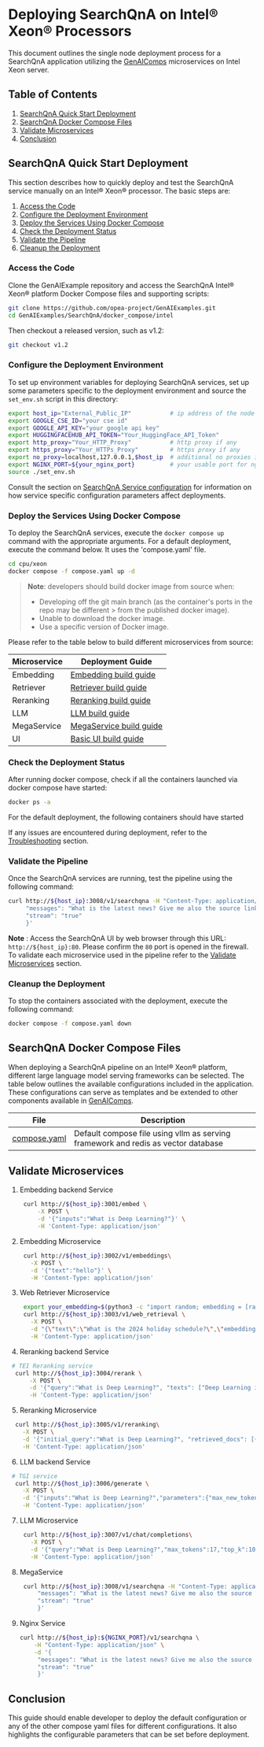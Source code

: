 # Deploying SearchQnA on Intel® Xeon® Processors

This document outlines the single node deployment process for a SearchQnA application utilizing the [GenAIComps](https://github.com/opea-project/GenAIComps.git) microservices on Intel Xeon server.

## Table of Contents

1. [SearchQnA Quick Start Deployment](#searchqna-quick-start-deployment)
2. [SearchQnA Docker Compose Files](#searchqna-docker-compose-files)
3. [Validate Microservices](#validate-microservices)
4. [Conclusion](#conclusion)

## SearchQnA Quick Start Deployment

This section describes how to quickly deploy and test the SearchQnA service manually on an Intel® Xeon® processor. The basic steps are:

1. [Access the Code](#access-the-code)
2. [Configure the Deployment Environment](#configure-the-deployment-environment)
3. [Deploy the Services Using Docker Compose](#deploy-the-services-using-docker-compose)
4. [Check the Deployment Status](#check-the-deployment-status)
5. [Validate the Pipeline](#validate-the-pipeline)
6. [Cleanup the Deployment](#cleanup-the-deployment)

### Access the Code

Clone the GenAIExample repository and access the SearchQnA Intel® Xeon® platform Docker Compose files and supporting scripts:

```bash
git clone https://github.com/opea-project/GenAIExamples.git
cd GenAIExamples/SearchQnA/docker_compose/intel
```

Then checkout a released version, such as v1.2:

```bash
git checkout v1.2
```

### Configure the Deployment Environment

To set up environment variables for deploying SearchQnA services, set up some parameters specific to the deployment environment and source the `set_env.sh` script in this directory:

```bash
export host_ip="External_Public_IP"           # ip address of the node
export GOOGLE_CSE_ID="your cse id"
export GOOGLE_API_KEY="your google api key"
export HUGGINGFACEHUB_API_TOKEN="Your_HuggingFace_API_Token"
export http_proxy="Your_HTTP_Proxy"           # http proxy if any
export https_proxy="Your_HTTPs_Proxy"         # https proxy if any
export no_proxy=localhost,127.0.0.1,$host_ip  # additional no proxies if needed
export NGINX_PORT=${your_nginx_port}          # your usable port for nginx, 80 for example
source ./set_env.sh
```

Consult the section on [SearchQnA Service configuration](#SearchQnA-configuration) for information on how service specific configuration parameters affect deployments.

### Deploy the Services Using Docker Compose

To deploy the SearchQnA services, execute the `docker compose up` command with the appropriate arguments. For a default deployment, execute the command below. It uses the 'compose.yaml' file.

```bash
cd cpu/xeon
docker compose -f compose.yaml up -d
```

> **Note**: developers should build docker image from source when:
>
> - Developing off the git main branch (as the container's ports in the repo may be different > from the published docker image).
> - Unable to download the docker image.
> - Use a specific version of Docker image.

Please refer to the table below to build different microservices from source:

| Microservice | Deployment Guide                                                                                   |
| ------------ | -------------------------------------------------------------------------------------------------- |
| Embedding    | [Embedding build guide](https://github.com/opea-project/GenAIComps/tree/main/comps/embeddings/src) |
| Retriever    | [Retriever build guide](https://github.com/opea-project/GenAIComps/tree/main/comps/retrievers/src) |
| Reranking    | [Reranking build guide](https://github.com/opea-project/GenAIComps/tree/main/comps/rerankings/src) |
| LLM          | [LLM build guide](https://github.com/opea-project/GenAIComps/tree/main/comps/llms)                 |
| MegaService  | [MegaService build guide](../../../../README_miscellaneous.md#build-megaservice-docker-image)      |
| UI           | [Basic UI build guide](../../../../README_miscellaneous.md#build-ui-docker-image)                  |

### Check the Deployment Status

After running docker compose, check if all the containers launched via docker compose have started:

```bash
docker ps -a
```

For the default deployment, the following containers should have started

If any issues are encountered during deployment, refer to the [Troubleshooting](../../../../README_miscellaneous.md#troubleshooting) section.

### Validate the Pipeline

Once the SearchQnA services are running, test the pipeline using the following command:

```bash
curl http://${host_ip}:3008/v1/searchqna -H "Content-Type: application/json" -d '{
     "messages": "What is the latest news? Give me also the source link.",
     "stream": "true"
     }'
```

**Note** : Access the SearchQnA UI by web browser through this URL: `http://${host_ip}:80`. Please confirm the `80` port is opened in the firewall. To validate each microservice used in the pipeline refer to the [Validate Microservices](#validate-microservices) section.

### Cleanup the Deployment

To stop the containers associated with the deployment, execute the following command:

```bash
docker compose -f compose.yaml down
```

## SearchQnA Docker Compose Files

When deploying a SearchQnA pipeline on an Intel® Xeon® platform, different large language model serving frameworks can be selected. The table below outlines the available configurations included in the application. These configurations can serve as templates and be extended to other components available in [GenAIComps](https://github.com/opea-project/GenAIComps.git).

| File                           | Description                                                                       |
| ------------------------------ | --------------------------------------------------------------------------------- |
| [compose.yaml](./compose.yaml) | Default compose file using vllm as serving framework and redis as vector database |

## Validate Microservices

1. Embedding backend Service

   ```bash
    curl http://${host_ip}:3001/embed \
        -X POST \
        -d '{"inputs":"What is Deep Learning?"}' \
        -H 'Content-Type: application/json'
   ```

2. Embedding Microservice

   ```bash
    curl http://${host_ip}:3002/v1/embeddings\
      -X POST \
      -d '{"text":"hello"}' \
      -H 'Content-Type: application/json'
   ```

3. Web Retriever Microservice

   ```bash
    export your_embedding=$(python3 -c "import random; embedding = [random.uniform(-1, 1) for _ in range(768)]; print(embedding)")
    curl http://${host_ip}:3003/v1/web_retrieval \
      -X POST \
      -d "{\"text\":\"What is the 2024 holiday schedule?\",\"embedding\":${your_embedding}}" \
      -H 'Content-Type: application/json'
   ```

4. Reranking backend Service

```bash
 # TEI Reranking service
  curl http://${host_ip}:3004/rerank \
      -X POST \
      -d '{"query":"What is Deep Learning?", "texts": ["Deep Learning is not...", "Deep learning is..."]}' \
      -H 'Content-Type: application/json'
```

5. Reranking Microservice

```bash
  curl http://${host_ip}:3005/v1/reranking\
    -X POST \
    -d '{"initial_query":"What is Deep Learning?", "retrieved_docs": [{"text":"Deep Learning is not..."}, {"text":"Deep learning is..."}]}' \
    -H 'Content-Type: application/json'
```

6. LLM backend Service

```bash
 # TGI service
  curl http://${host_ip}:3006/generate \
    -X POST \
    -d '{"inputs":"What is Deep Learning?","parameters":{"max_new_tokens":17, "do_sample": true}}' \
    -H 'Content-Type: application/json'
```

7. LLM Microservice

   ```bash
    curl http://${host_ip}:3007/v1/chat/completions\
      -X POST \
      -d '{"query":"What is Deep Learning?","max_tokens":17,"top_k":10,"top_p":0.95,"typical_p":0.95,"temperature":0.01,"repetition_penalty":1.03,"stream":true}' \
      -H 'Content-Type: application/json'
   ```

8. MegaService

   ```bash
    curl http://${host_ip}:3008/v1/searchqna -H "Content-Type: application/json" -d '{
        "messages": "What is the latest news? Give me also the source link.",
        "stream": "true"
        }'
   ```

9. Nginx Service

   ```bash
   curl http://${host_ip}:${NGINX_PORT}/v1/searchqna \
       -H "Content-Type: application/json" \
       -d '{
        "messages": "What is the latest news? Give me also the source link.",
        "stream": "true"
        }'
   ```

## Conclusion

This guide should enable developer to deploy the default configuration or any of the other compose yaml files for different configurations. It also highlights the configurable parameters that can be set before deployment.
